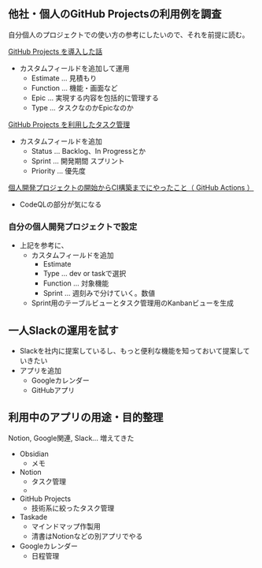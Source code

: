 ## 他社・個人のGitHub Projectsの利用例を調査
自分個人のプロジェクトでの使い方の参考にしたいので、それを前提に読む。

[GitHub Projects を導入した話](https://kakehashi-dev.hatenablog.com/entry/2023/02/28/090000)
- カスタムフィールドを追加して運用
	- Estimate ... 見積もり
	- Function ... 機能・画面など
	- Epic ... 実現する内容を包括的に管理する
	- Type ... タスクなのかEpicなのか

[GitHub Projects を利用したタスク管理](https://user-first.ikyu.co.jp/entry/2023/11/09/175121)
- カスタムフィールドを追加
	- Status ... Backlog、In Progressとか
	- Sprint ... 開発期間 スプリント
	- Priority ... 優先度

[個人開発プロジェクトの開始からCI構築までにやったこと（ GitHub Actions ）](https://peno022.hatenablog.com/entry/ci-settings-for-personal-project)
- CodeQLの部分が気になる

### 自分の個人開発プロジェクトで設定
- 上記を参考に、
	- カスタムフィールドを追加
		- Estimate
		- Type ... dev or taskで選択
		- Function ... 対象機能
		- Sprint ... 週刻みで分けていく。数値
	- Sprint用のテーブルビューとタスク管理用のKanbanビューを生成

## 一人Slackの運用を試す
- Slackを社内に提案しているし、もっと便利な機能を知っておいて提案していきたい
- アプリを追加
	- Googleカレンダー
	- GitHubアプリ

## 利用中のアプリの用途・目的整理
Notion, Google関連, Slack... 増えてきた
- Obsidian
	- メモ
- Notion
	- タスク管理
	- 
- GitHub Projects
	- 技術系に絞ったタスク管理
- Taskade
	- マインドマップ作製用
	- 清書はNotionなどの別アプリでやる
- Googleカレンダー
	- 日程管理